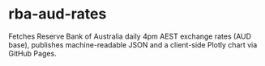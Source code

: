 # rba-aud-rates
Fetches Reserve Bank of Australia daily 4pm AEST exchange rates (AUD base), publishes machine-readable JSON and a client-side Plotly chart via GitHub Pages.
